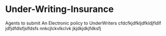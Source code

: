 # Under-Writing-Insurance
Agents to submit An Electronic policy to UnderWriters
cfdcfkjdfkljdfkldjfldlf
jdfjdfdlsfjslfdsfs
nnkcjlckvlkclvk
jkjdkjdkjfdksfj
